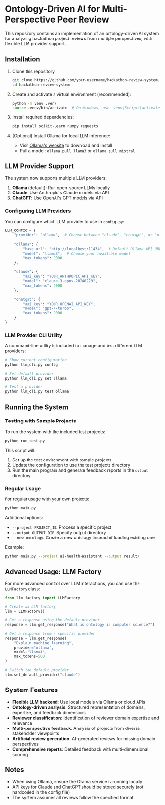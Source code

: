 # Ontology-Driven AI for Multi-Perspective Peer Review

This repository contains an implementation of an ontology-driven AI system for analyzing hackathon project reviews from multiple perspectives, with flexible LLM provider support.

## Installation

1. Clone this repository:
   ```bash
   git clone https://github.com/your-username/hackathon-review-system.git
   cd hackathon-review-system
   ```

2. Create and activate a virtual environment (recommended):
   ```bash
   python -m venv .venv
   source .venv/bin/activate  # On Windows, use: venv\Scripts\activate
   ```

3. Install required dependencies:
   ```bash
   pip install scikit-learn numpy requests
   ```

4. (Optional) Install Ollama for local LLM inference:
   - Visit [Ollama's website](https://ollama.ai/) to download and install
   - Pull a model: `ollama pull llama3` or `ollama pull mistral`

## LLM Provider Support

The system now supports multiple LLM providers:

1. **Ollama** (default): Run open-source LLMs locally
2. **Claude**: Use Anthropic's Claude models via API
3. **ChatGPT**: Use OpenAI's GPT models via API

### Configuring LLM Providers

You can configure which LLM provider to use in `config.py`:

```python
LLM_CONFIG = {
    "provider": "ollama",  # Choose between "claude", "chatgpt", or "ollama"
    
    "ollama": {
        "base_url": "http://localhost:11434",  # Default Ollama API URL
        "model": "llama3",  # Choose your available model
        "max_tokens": 1000
    },
    
    "claude": {
        "api_key": "YOUR_ANTHROPIC_API_KEY",
        "model": "claude-3-opus-20240229",
        "max_tokens": 1000
    },
    
    "chatgpt": {
        "api_key": "YOUR_OPENAI_API_KEY",
        "model": "gpt-4-turbo", 
        "max_tokens": 1000
    }
}
```

### LLM Provider CLI Utility

A command-line utility is included to manage and test different LLM providers:

```bash
# Show current configuration
python llm_cli.py config

# Set default provider
python llm_cli.py set ollama

# Test a provider
python llm_cli.py test ollama
```

## Running the System

### Testing with Sample Projects

To run the system with the included test projects:

```bash
python run_test.py
```

This script will:
1. Set up the test environment with sample projects
2. Update the configuration to use the test projects directory
3. Run the main program and generate feedback reports in the `output` directory

### Regular Usage

For regular usage with your own projects:

```bash
python main.py
```

Additional options:
- `--project PROJECT_ID`: Process a specific project
- `--output OUTPUT_DIR`: Specify output directory
- `--new-ontology`: Create a new ontology instead of loading existing one

Example:
```bash
python main.py --project ai-health-assistant --output results
```

## Advanced Usage: LLM Factory

For more advanced control over LLM interactions, you can use the `LLMFactory` class:

```python
from llm_factory import LLMFactory

# Create an LLM factory
llm = LLMFactory()

# Get a response using the default provider
response = llm.get_response("What is ontology in computer science?")

# Get a response from a specific provider
response = llm.get_response(
    "Explain machine learning",
    provider="ollama",
    model="llama3",
    max_tokens=500
)

# Switch the default provider
llm.set_default_provider("claude")
```

## System Features

- **Flexible LLM backend**: Use local models via Ollama or cloud APIs
- **Ontology-driven analysis**: Structured representation of domains, expertise, and feedback dimensions
- **Reviewer classification**: Identification of reviewer domain expertise and relevance
- **Multi-perspective feedback**: Analysis of projects from diverse stakeholder viewpoints
- **Artificial review generation**: AI-generated reviews for missing domain perspectives
- **Comprehensive reports**: Detailed feedback with multi-dimensional scoring

## Notes

- When using Ollama, ensure the Ollama service is running locally
- API keys for Claude and ChatGPT should be stored securely (not hardcoded in the config file)
- The system assumes all reviews follow the specified format
